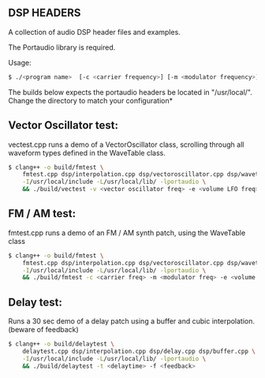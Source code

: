## DSP HEADERS

A collection of audio DSP header files and examples.

The Portaudio library is required.

Usage:
```bash
$ ./<program name>  [-c <carrier frequency>] [-m <modulator frequency>]
```

The builds below expects the portaudio headers be located in "/usr/local/".
Change the directory to match your configuration*

## Vector Oscillator test:
vectest.cpp runs a demo of a VectorOscillator class, scrolling through all waveform types defined in the
WaveTable class. 
```bash
$ clang++ -o build/fmtest \
    fmtest.cpp dsp/interpolation.cpp dsp/vectoroscillator.cpp dsp/wavetable.cpp \
    -I/usr/local/include -L/usr/local/lib/ -lportaudio \
    && ./build/vectest -v <vector oscillator freq> -e <volume LFO freq>


```

## FM / AM test:
fmtest.cpp runs a demo of an FM / AM synth patch, using the WaveTable class
```bash
$ clang++ -o build/fmtest \
    fmtest.cpp dsp/interpolation.cpp dsp/vectoroscillator.cpp dsp/wavetable.cpp \
    -I/usr/local/include -L/usr/local/lib/ -lportaudio \
    && ./build/fmtest -c <carrier freq> -m <modulator freq> -e <volume LFO freq>

```

## Delay test:
Runs a 30 sec demo of a delay patch using a buffer and cubic interpolation. (beware of feedback)
```bash
$ clang++ -o build/delaytest \
    delaytest.cpp dsp/interpolation.cpp dsp/delay.cpp dsp/buffer.cpp \
    -I/usr/local/include -L/usr/local/lib/ -lportaudio \
    && ./build/delaytest -t <delaytime> -f <feedback>
```
